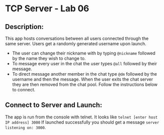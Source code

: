 # TCP Server - Lab 06

## Description:
This app hosts conversations between all users connected through the same server. Users get a randomly generated username upon launch.
* The user can change their nickname with by typing `@nickname` followed by the name they wish to change to.
* To message every user in the chat the user types `@all` followed by their message.
* To direct message another member in the chat type `@dm` followed by the username and then the message.
When the user exits the chat server they are then removed from the chat pool. Follow the instructions below to connect.

## Connect to Server and Launch:
The app is run from the console with telnet. It looks like `telnet [enter host IP address] 3000` If launched successfully you should get a message `server listening on: 3000`.  
